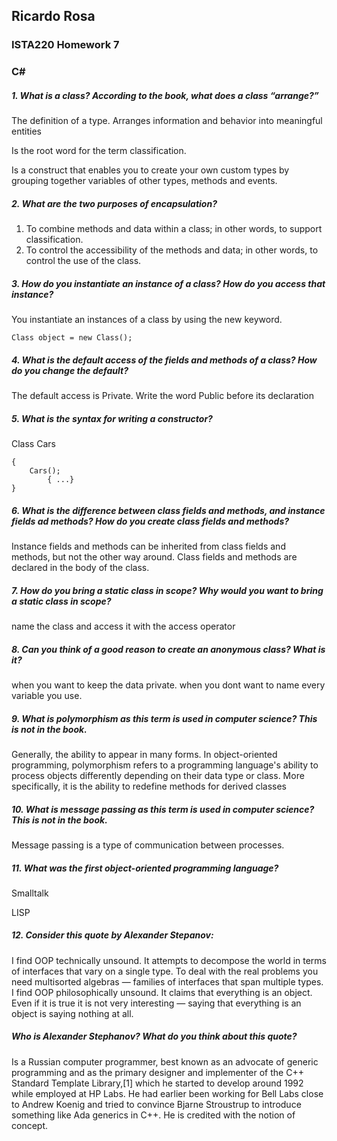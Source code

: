 ## Ricardo Rosa

### ISTA220 Homework 7

### C# 





##### 1. What is a class? According to the book, what does a class “arrange?”
The definition of a type. Arranges information and behavior into meaningful entities

Is the root word for the term classification.

Is a construct that enables you to create your own custom types by grouping together variables of other types, methods and events.


##### 2. What are the two purposes of encapsulation?
1. To combine methods and data within a class; in other words, to support classification.
2. To control the accessibility of the methods and data; in other words, to control the use of the class.


##### 3. How do you instantiate an instance of a class? How do you access that instance?

You instantiate an instances of a class by using the new keyword.

	Class object = new Class();

##### 4. What is the default access of the fields and methods of a class? How do you change the default?
The default access is Private. Write the word Public before its declaration


##### 5. What is the syntax for writing a constructor?

Class Cars

	{ 
		Cars();
			{ ...}
	}

##### 6. What is the difference between class fields and methods, and instance fields ad methods? How do you create class fields and methods?

Instance fields and methods can be inherited from class fields and methods, but not the other way around. Class fields and methods are declared in the body of the class.

##### 7. How do you bring a static class in scope? Why would you want to bring a static class in scope?
name the class and access it with the access operator

##### 8. Can you think of a good reason to create an anonymous class? What is it?
when you want to keep the data private.
when you dont want to name every variable you use.

##### 9. What is polymorphism as this term is used in computer science? This is not in the book.

Generally, the ability to appear in many forms. In object-oriented programming, polymorphism refers to a programming language's ability to process objects differently depending on their data type or class. More specifically, it is the ability to redefine methods for derived classes

##### 10. What is message passing as this term is used in computer science? This is not in the book.
Message passing is a type of communication between processes. 


##### 11. What was the first object-oriented programming language?

Smalltalk

LISP

##### 12. Consider this quote by Alexander Stepanov:
I find OOP technically unsound. It attempts to decompose the world in terms of interfaces
that vary on a single type. To deal with the real problems you need multisorted algebras
— families of interfaces that span multiple types. I find OOP philosophically unsound. It
claims that everything is an object. Even if it is true it is not very interesting — saying that
everything is an object is saying nothing at all.
##### Who is Alexander Stephanov? What do you think about this quote?Is a Russian computer programmer, best known as an advocate of generic programming and as the primary designer and implementer of the C++ Standard Template Library,[1] which he started to develop around 1992 while employed at HP Labs. He had earlier been working for Bell Labs close to Andrew Koenig and tried to convince Bjarne Stroustrup to introduce something like Ada generics in C++. He is credited with the notion of concept.